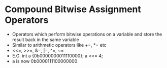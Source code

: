 # Compound Bitwise Assignment Operators

- Operators which perform bitwise operations on a variable and store the result back in the same variable
- Similar to arithmetic operators like +=, *= etc
- <<=, >>=, &=, |=, ^=, ~=
- E.G. int a {0b0000000011110000}; a <<= 4; 
- a is now 0b0000111100000000